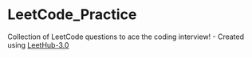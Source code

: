 # LeetCode_Practice
Collection of LeetCode questions to ace the coding interview! - Created using [LeetHub-3.0](https://github.com/raphaelheinz/LeetHub-3.0)

